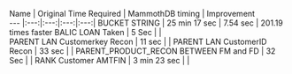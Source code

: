 
Name | Original Time Required | MammothDB timing | Improvement  
--- |:---:|:---:|:---:|:---:|
BUCKET STRING | 25 min 17 sec | 7.54 sec | 201.19 times faster
BALIC LOAN Taken | 5 Sec |   |   
PARENT LAN Customerkey Recon | 11 sec |   |
PARENT LAN CustomerID Recon | 33 sec |   |
PARENT_PRODUCT_RECON BETWEEN FM and FD | 32 Sec |   |
RANK Customer AMTFIN | 3 min 23 sec |   |
